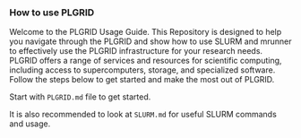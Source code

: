 ### How to use PLGRID

Welcome to the PLGRID Usage Guide. This Repository is designed to help you navigate through the PLGRID and show how to use SLURM and mrunner to effectively use the PLGRID infrastructure for your research needs. PLGRID offers a range of services and resources for scientific computing, including access to supercomputers, storage, and specialized software. Follow the steps below to get started and make the most out of PLGRID.

Start with `PLGRID.md` file to get started.

It is also recommended to look at `SLURM.md` for useful SLURM commands and usage.